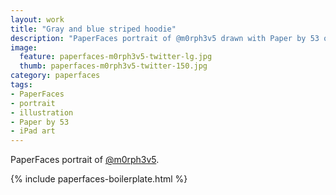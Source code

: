 ```yaml
---
layout: work
title: "Gray and blue striped hoodie"
description: "PaperFaces portrait of @m0rph3v5 drawn with Paper by 53 on an iPad."
image: 
  feature: paperfaces-m0rph3v5-twitter-lg.jpg
  thumb: paperfaces-m0rph3v5-twitter-150.jpg
category: paperfaces
tags: 
- PaperFaces
- portrait
- illustration
- Paper by 53
- iPad art
---
```


PaperFaces portrait of [@m0rph3v5](http://twitter.com/m0rph3v5).

{% include paperfaces-boilerplate.html %}